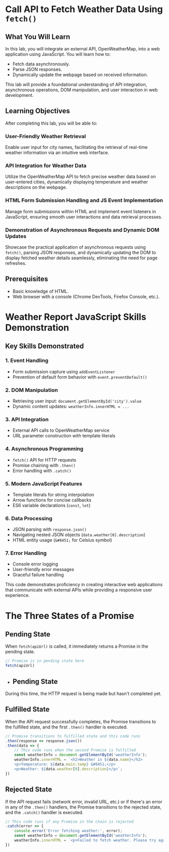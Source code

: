 # Call API to Fetch Weather Data Using `fetch()`

## What You Will Learn
In this lab, you will integrate an external API, OpenWeatherMap, into a web application using JavaScript. You will learn how to:
- Fetch data asynchronously.
- Parse JSON responses.
- Dynamically update the webpage based on received information.

This lab will provide a foundational understanding of API integration, asynchronous operations, DOM manipulation, and user interaction in web development.

## Learning Objectives
After completing this lab, you will be able to:

### User-Friendly Weather Retrieval
Enable user input for city names, facilitating the retrieval of real-time weather information via an intuitive web interface.

### API Integration for Weather Data
Utilize the OpenWeatherMap API to fetch precise weather data based on user-entered cities, dynamically displaying temperature and weather descriptions on the webpage.

### HTML Form Submission Handling and JS Event Implementation
Manage form submissions within HTML and implement event listeners in JavaScript, ensuring smooth user interactions and data retrieval processes.

### Demonstration of Asynchronous Requests and Dynamic DOM Updates
Showcase the practical application of asynchronous requests using `fetch()`, parsing JSON responses, and dynamically updating the DOM to display fetched weather details seamlessly, eliminating the need for page refreshes.

## Prerequisites
- Basic knowledge of HTML.
- Web browser with a console (Chrome DevTools, Firefox Console, etc.).


# Weather Report JavaScript Skills Demonstration

## Key Skills Demonstrated

### 1. Event Handling
- Form submission capture using `addEventListener`
- Prevention of default form behavior with `event.preventDefault()`

### 2. DOM Manipulation
- Retrieving user input: `document.getElementById('city').value`
- Dynamic content updates: `weatherInfo.innerHTML = ...`

### 3. API Integration
- External API calls to OpenWeatherMap service
- URL parameter construction with template literals

### 4. Asynchronous Programming
- `fetch()` API for HTTP requests
- Promise chaining with `.then()`
- Error handling with `.catch()`

### 5. Modern JavaScript Features
- Template literals for string interpolation
- Arrow functions for concise callbacks
- ES6 variable declarations (`const`, `let`)

### 6. Data Processing
- JSON parsing with `response.json()`
- Navigating nested JSON objects (`data.weather[0].description`)
- HTML entity usage (`&#8451;` for Celsius symbol)

### 7. Error Handling
- Console error logging
- User-friendly error messages
- Graceful failure handling

This code demonstrates proficiency in creating interactive web applications that communicate with external APIs while providing a responsive user experience.



# The Three States of a Promise

## Pending State
When `fetch(apiUrl)` is called, it immediately returns a Promise in the pending state.

```javascript
// Promise is in pending state here
fetch(apiUrl)
```

- ## Pending State
During this time, the HTTP request is being made but hasn't completed yet.

## Fulfilled State
When the API request successfully completes, the Promise transitions to the fulfilled state, and the first `.then()` handler is executed.
```javascript
// Promise transitions to fulfilled state and this code runs
.then(response => response.json())
.then(data => {
    // This code runs when the second Promise is fulfilled
    const weatherInfo = document.getElementById('weatherInfo');
    weatherInfo.innerHTML = `<h2>Weather in ${data.name}</h2>
    <p>Temperature: ${data.main.temp} &#8451;</p>
    <p>Weather: ${data.weather[0].description}</p>`;
})
```

## Rejected State
If the API request fails (network error, invalid URL, etc.) or if there's an error in any of the `.then()` handlers, the Promise transitions to the rejected state, and the `.catch()` handler is executed.

```javascript
// This code runs if any Promise in the chain is rejected
.catch(error => {
    console.error('Error fetching weather:', error);
    const weatherInfo = document.getElementById('weatherInfo');
    weatherInfo.innerHTML = `<p>Failed to fetch weather. Please try again.</p>`;
})
```